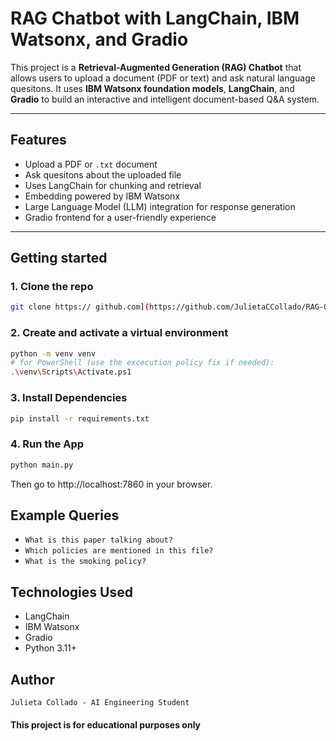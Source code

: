 # RAG Chatbot with LangChain, IBM Watsonx, and Gradio
This project is a **Retrieval-Augmented Generation (RAG) Chatbot** that allows users to upload a document (PDF or text) and ask natural language quesitons. It uses **IBM Watsonx foundation models**, **LangChain**, and **Gradio** to build an interactive and intelligent document-based Q&A system.

---
## Features

- Upload a PDF or `.txt` document
- Ask quesitons about the uploaded file
- Uses LangChain for chunking and retrieval
- Embedding powered by IBM Watsonx
- Large Language Model (LLM) integration for response generation
- Gradio frontend for a user-friendly experience

---

## Getting started

### 1. Clone the repo 

```bash
git clone https:// github.com](https://github.com/JulietaCCollado/RAG-QABot-.git
```
### 2. Create and activate a virtual environment

```bash
python -m venv venv
# for PowerShell (use the excecution policy fix if needed):
.\venv\Scripts\Activate.ps1
```

### 3. Install Dependencies

```bash
pip install -r requirements.txt
```

### 4. Run the App

```bash 
python main.py
```
Then go to http://localhost:7860 in your browser.

## Example Queries

- `What is this paper talking about?`<br>
- `Which policies are mentioned in this file?`<br>
- `What is the smoking policy?`

## Technologies Used

- LangChain
- IBM Watsonx
- Gradio
- Python 3.11+

## Author
`Julieta Collado - AI Engineering Student`

#### This project is for educational purposes only ###

